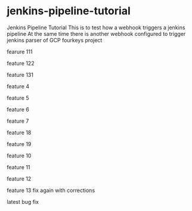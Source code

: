 # jenkins-pipeline-tutorial
Jenkins Pipeline Tutorial
 This is to test how a webhook triggers a jenkins pipeline
 At the same time there is another webhook configured to trigger jenkins parser of GCP fourkeys project

fearure 111

feature 122


feature 131

feature 4

feature 5

feature 6

feature 7

feature 18

feature 19


feature 10


feature 11


feature 12

feature 13 fix again with corrections

latest bug fix
